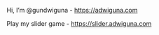 Hi, I’m @gundwiguna - https://adwiguna.com

Play my slider game - https://slider.adwiguna.com

<!---
gundwiguna/gundwiguna is a ✨ special ✨ repository because its `README.md` (this file) appears on your GitHub profile.
You can click the Preview link to take a look at your changes.
--->

